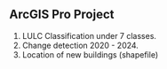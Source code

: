 ## ArcGIS Pro Project

1. LULC Classification under 7 classes.
2. Change detection 2020 - 2024.
3. Location of new buildings (shapefile)
